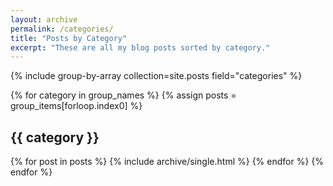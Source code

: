 ```yaml
---
layout: archive
permalink: /categories/
title: "Posts by Category"
excerpt: "These are all my blog posts sorted by category."
---
```


{% include group-by-array collection=site.posts field="categories" %}

{% for category in group_names %}
  {% assign posts = group_items[forloop.index0] %}
  <h2 id="{{ category | slugify }}" class="archive__subtitle">{{ category }}</h2>
  {% for post in posts %}
    {% include archive/single.html %}
  {% endfor %}
{% endfor %}